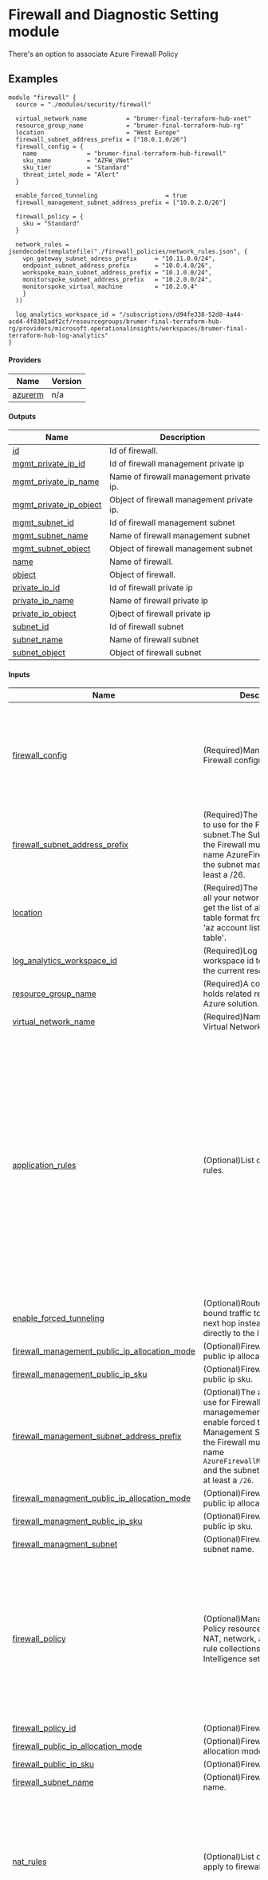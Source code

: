 <!-- BEGIN_TF_DOCS -->

# Firewall and Diagnostic Setting module
There's an option to associate Azure Firewall Policy

## Examples
```hcl
module "firewall" {
  source = "./modules/security/firewall"

  virtual_network_name           = "brumer-final-terraform-hub-vnet"
  resource_group_name            = "brumer-final-terraform-hub-rg"
  location                       = "West Europe"
  firewall_subnet_address_prefix = ["10.0.1.0/26"]
  firewall_config = {
    name              = "brumer-final-terraform-hub-firewall"
    sku_name          = "AZFW_VNet"
    sku_tier          = "Standard"
    threat_intel_mode = "Alert"
  }

  enable_forced_tunneling                   = true
  firewall_management_subnet_address_prefix = ["10.0.2.0/26"]

  firewall_policy = {
    sku = "Standard"
  }

  network_rules = jsondecode(templatefile("./firewall_policies/network_rules.json", {
    vpn_gateway_subnet_adress_prefix     = "10.11.0.0/24",
    endpoint_subnet_address_prefix       = "10.0.4.0/26",
    workspoke_main_subnet_address_prefix = "10.1.0.0/24",
    monitorspoke_subnet_address_prefix   = "10.2.0.0/24",
    monitorspoke_virtual_machine         = "10.2.0.4"
    }
  ))

  log_analytics_workspace_id = "/subscriptions/d94fe338-52d8-4a44-acd4-4f8301adf2cf/resourcegroups/brumer-final-terraform-hub-rg/providers/microsoft.operationalinsights/workspaces/brumer-final-terraform-hub-log-analytics"
}
```

#### Providers

| Name | Version |
|------|---------|
| <a name="provider_azurerm"></a> [azurerm](#provider\_azurerm) | n/a |

#### Outputs

| Name | Description |
|------|-------------|
| <a name="output_id"></a> [id](#output\_id) | Id of firewall. |
| <a name="output_mgmt_private_ip_id"></a> [mgmt\_private\_ip\_id](#output\_mgmt\_private\_ip\_id) | Id of firewall management private ip |
| <a name="output_mgmt_private_ip_name"></a> [mgmt\_private\_ip\_name](#output\_mgmt\_private\_ip\_name) | Name of firewall management private ip. |
| <a name="output_mgmt_private_ip_object"></a> [mgmt\_private\_ip\_object](#output\_mgmt\_private\_ip\_object) | Object of firewall management private ip. |
| <a name="output_mgmt_subnet_id"></a> [mgmt\_subnet\_id](#output\_mgmt\_subnet\_id) | Id of firewall management subnet |
| <a name="output_mgmt_subnet_name"></a> [mgmt\_subnet\_name](#output\_mgmt\_subnet\_name) | Name of firewall management subnet |
| <a name="output_mgmt_subnet_object"></a> [mgmt\_subnet\_object](#output\_mgmt\_subnet\_object) | Object of firewall management subnet |
| <a name="output_name"></a> [name](#output\_name) | Name of firewall. |
| <a name="output_object"></a> [object](#output\_object) | Object of firewall. |
| <a name="output_private_ip_id"></a> [private\_ip\_id](#output\_private\_ip\_id) | Id of firewall private ip |
| <a name="output_private_ip_name"></a> [private\_ip\_name](#output\_private\_ip\_name) | Name of firewall private ip |
| <a name="output_private_ip_object"></a> [private\_ip\_object](#output\_private\_ip\_object) | Ojbect of firewall private ip |
| <a name="output_subnet_id"></a> [subnet\_id](#output\_subnet\_id) | Id of firewall subnet |
| <a name="output_subnet_name"></a> [subnet\_name](#output\_subnet\_name) | Name of firewall subnet |
| <a name="output_subnet_object"></a> [subnet\_object](#output\_subnet\_object) | Object of firewall subnet |

#### Inputs

| Name | Description | Type | Default | Required |
|------|-------------|------|---------|:--------:|
| <a name="input_firewall_config"></a> [firewall\_config](#input\_firewall\_config) | (Required)Manages an Azure Firewall configuration. | <pre>object({<br>    name              = string<br>    sku_name          = optional(string)<br>    sku_tier          = optional(string)<br>    dns_servers       = optional(list(string))<br>    private_ip_ranges = optional(list(string))<br>    threat_intel_mode = optional(string)<br>    zones             = optional(list(string))<br>  })</pre> | n/a | yes |
| <a name="input_firewall_subnet_address_prefix"></a> [firewall\_subnet\_address\_prefix](#input\_firewall\_subnet\_address\_prefix) | (Required)The address prefix to use for the Firewall subnet.The Subnet used for the Firewall must have the name AzureFirewallSubnet and the subnet mask must be at least a /26. | `list(string)` | n/a | yes |
| <a name="input_location"></a> [location](#input\_location) | (Required)The location to keep all your network resources. To get the list of all locations with table format from azure cli, run 'az account list-locations -o table'. | `string` | n/a | yes |
| <a name="input_log_analytics_workspace_id"></a> [log\_analytics\_workspace\_id](#input\_log\_analytics\_workspace\_id) | (Required)Log analytics workspace id to send logs from the current resource. | `string` | n/a | yes |
| <a name="input_resource_group_name"></a> [resource\_group\_name](#input\_resource\_group\_name) | (Required)A container that holds related resources for an Azure solution. | `string` | n/a | yes |
| <a name="input_virtual_network_name"></a> [virtual\_network\_name](#input\_virtual\_network\_name) | (Required)Name of your Azure Virtual Network. | `string` | n/a | yes |
| <a name="input_application_rules"></a> [application\_rules](#input\_application\_rules) | (Optional)List of application rules. | <pre>map(object({<br>    name     = string<br>    priority = number<br>    application_rule_collections = list(object({<br>      name     = string<br>      priority = number<br>      action   = string<br>      application_rules = list(object({<br>        name                  = string<br>        destination_fqdns     = list(string)<br>        destination_fqdn_tags = list(string)<br>        source_addresses      = list(string)<br>        terminate_tls         = bool<br>        web_categories        = list(string)<br>        source_ip_groups      = list(string)<br>        destination_addresses = list(string)<br>        description           = optional(string)<br>        protocols = list(object({<br>          type = string<br>          port = number<br>        }))<br>      }))<br>    }))<br>  }))</pre> | `null` | no |
| <a name="input_enable_forced_tunneling"></a> [enable\_forced\_tunneling](#input\_enable\_forced\_tunneling) | (Optional)Route all Internet-bound traffic to a designated next hop instead of going directly to the Internet. | `bool` | `false` | no |
| <a name="input_firewall_management_public_ip_allocation_mode"></a> [firewall\_management\_public\_ip\_allocation\_mode](#input\_firewall\_management\_public\_ip\_allocation\_mode) | (Optional)Firewall management public ip allocation mode. | `string` | `"Static"` | no |
| <a name="input_firewall_management_public_ip_sku"></a> [firewall\_management\_public\_ip\_sku](#input\_firewall\_management\_public\_ip\_sku) | (Optional)Firewall management public ip sku. | `string` | `"Standard"` | no |
| <a name="input_firewall_management_subnet_address_prefix"></a> [firewall\_management\_subnet\_address\_prefix](#input\_firewall\_management\_subnet\_address\_prefix) | (Optional)The address prefix to use for Firewall managemement subnet to enable forced tunnelling. The Management Subnet used for the Firewall must have the name `AzureFirewallManagementSubnet` and the subnet mask must be at least a `/26`. | `list(string)` | `null` | no |
| <a name="input_firewall_managment_public_ip_allocation_mode"></a> [firewall\_managment\_public\_ip\_allocation\_mode](#input\_firewall\_managment\_public\_ip\_allocation\_mode) | (Optional)Firewall Management public ip allocation mode. | `string` | `"Static"` | no |
| <a name="input_firewall_managment_public_ip_sku"></a> [firewall\_managment\_public\_ip\_sku](#input\_firewall\_managment\_public\_ip\_sku) | (Optional)Firewall managment public ip sku. | `string` | `"Standard"` | no |
| <a name="input_firewall_managment_subnet"></a> [firewall\_managment\_subnet](#input\_firewall\_managment\_subnet) | (Optional)Firewall mangement subnet name. | `string` | `"AzureFirewallManagementSubnet"` | no |
| <a name="input_firewall_policy"></a> [firewall\_policy](#input\_firewall\_policy) | (Optional)Manages a Firewall Policy resource that contains NAT, network, and application rule collections, and Threat Intelligence settings. | <pre>object({<br>    name                     = optional(string)<br>    sku                      = optional(string)<br>    base_policy_id           = optional(string)<br>    threat_intelligence_mode = optional(string)<br>    dns = optional(object({<br>      servers       = list(string)<br>      proxy_enabled = bool<br>    }))<br>    threat_intelligence_allowlist = optional(object({<br>      ip_addresses = list(string)<br>      fqdns        = list(string)<br>    }))<br>  })</pre> | `null` | no |
| <a name="input_firewall_policy_id"></a> [firewall\_policy\_id](#input\_firewall\_policy\_id) | (Optional)Firewall Policy Id. | `string` | `null` | no |
| <a name="input_firewall_public_ip_allocation_mode"></a> [firewall\_public\_ip\_allocation\_mode](#input\_firewall\_public\_ip\_allocation\_mode) | (Optional)Firewall public ip allocation mode. | `string` | `"Static"` | no |
| <a name="input_firewall_public_ip_sku"></a> [firewall\_public\_ip\_sku](#input\_firewall\_public\_ip\_sku) | (Optional)Firewall public ip sku | `string` | `"Standard"` | no |
| <a name="input_firewall_subnet_name"></a> [firewall\_subnet\_name](#input\_firewall\_subnet\_name) | (Optional)Firewall subnet name. | `string` | `"AzureFirewallSubnet"` | no |
| <a name="input_nat_rules"></a> [nat\_rules](#input\_nat\_rules) | (Optional)List of nat rules to apply to firewall. | <pre>map(object({<br>    name                  = string<br>    description           = optional(string)<br>    action                = string<br>    source_addresses      = optional(list(string))<br>    destination_ports     = list(string)<br>    destination_addresses = list(string)<br>    protocols             = list(string)<br>    translated_address    = string<br>    translated_port       = string<br>  }))</pre> | `null` | no |
| <a name="input_network_rules"></a> [network\_rules](#input\_network\_rules) | (Optional)List of network rules to apply to firewall. | <pre>map(object({<br>    name     = string<br>    priority = number<br>    network_rule_collections = list(object({<br>      name     = string<br>      priority = number<br>      action   = string<br>      network_rules = list(object({<br>        name                  = string<br>        protocols             = list(string)<br>        source_addresses      = list(string)<br>        source_ip_groups      = list(string)<br>        destination_ports     = list(string)<br>        destination_addresses = list(string)<br>        destination_ip_groups = list(string)<br>        destination_fqdns     = list(string)<br>      }))<br>    }))<br>  }))</pre> | `null` | no |



# Authors
Originally created by Omer Brumer
<!-- END_TF_DOCS -->